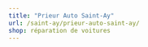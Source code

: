 ```yaml
---
title: "Prieur Auto Saint-Ay"
url: /saint-ay/prieur-auto-saint-ay/
shop: réparation de voitures
---
```

